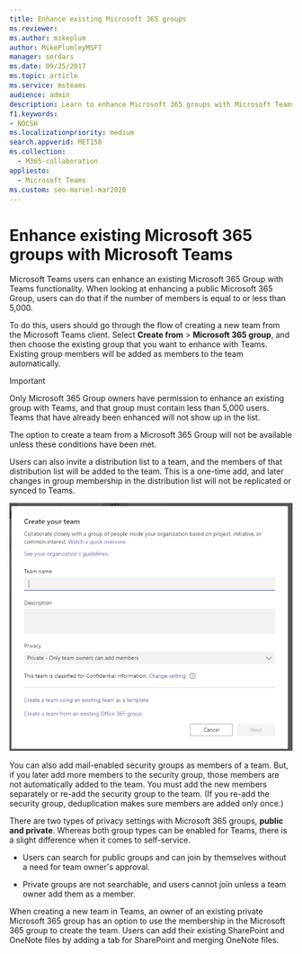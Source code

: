 ```yaml
---
title: Enhance existing Microsoft 365 groups
ms.reviewer: 
ms.author: mikeplum
author: MikePlumleyMSFT
manager: serdars
ms.date: 09/25/2017
ms.topic: article
ms.service: msteams
audience: admin
description: Learn to enhance Microsoft 365 groups with Microsoft Teams by inviting a distribution list to a team, add mail-enabled security groups, and more.
f1.keywords:
- NOCSH
ms.localizationpriority: medium
search.appverid: MET150
ms.collection: 
  - M365-collaboration
appliesto: 
  - Microsoft Teams
ms.custom: seo-marvel-mar2020
---
```


# Enhance existing Microsoft 365 groups with Microsoft Teams

Microsoft Teams users can enhance an existing Microsoft 365 Group with Teams functionality. When looking at enhancing a public Microsoft 365 Group, users can do that if the number of members is equal to or less than 5,000.

To do this, users should go through the flow of creating a new team from the Microsoft Teams client. Select **Create from** > **Microsoft 365 group**, and then choose the existing group that you want to enhance with Teams. Existing group members will be added as members to the team automatically.

> [!IMPORTANT]
> Only Microsoft 365 Group owners have permission to enhance an existing group with Teams, and that group must contain less than 5,000 users. Teams that have already been enhanced will not show up in the list.
>
>The option to create a team from a Microsoft 365 Group will not be available unless these conditions have been met.

Users can also invite a distribution list to a team, and the members of that distribution list will be added to the team. This is a one-time add, and later changes in group membership in the distribution list will not be replicated or synced to Teams.

![Screenshot of option to create a team from a Microsoft 365 Group.](media/Enhance_Existing_Office_365_groups_with_Microsoft_Teams_image2.png)

You can also add mail-enabled security groups as members of a team. But, if you later add more members to the security group, those members are not automatically added to the team. You must add the new members separately or re-add the security group to the team. (If you re-add the security group, deduplication makes sure members are added only once.)

There are two types of privacy settings with Microsoft 365 groups, **public and private**. Whereas both group types can be enabled for Teams, there is a slight difference when it comes to self-service.

-   Users can search for public groups and can join by themselves without a need for team owner's approval.

-   Private groups are not searchable, and users cannot join unless a team owner add them as a member.

When creating a new team in Teams, an owner of an existing private Microsoft 365 group has an option to use the membership in the Microsoft 365 group to create the team. Users can add their existing SharePoint and OneNote files by adding a tab for SharePoint and merging OneNote files.
